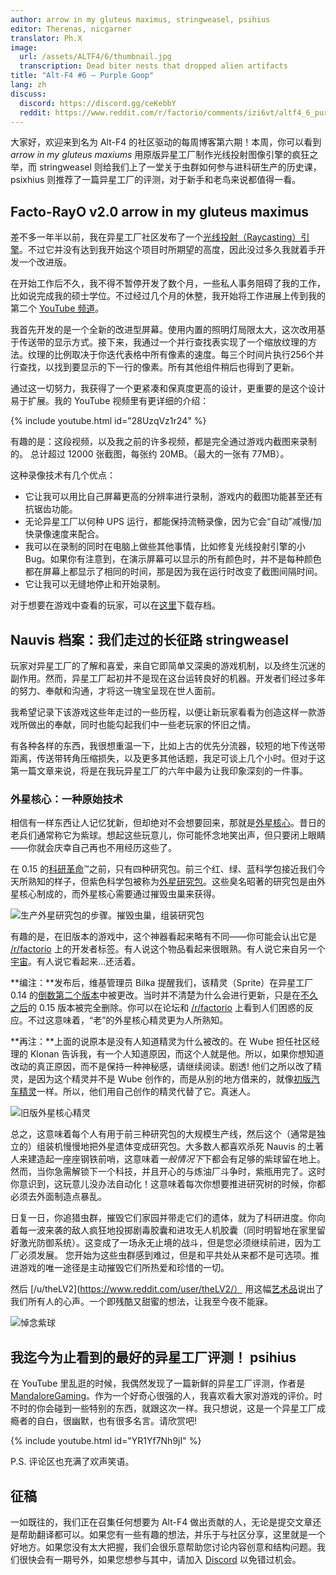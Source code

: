 ```yaml
---
author: arrow in my gluteus maximus, stringweasel, psihius
editor: Therenas, nicgarner
translator: Ph.X
image:
  url: /assets/ALTF4/6/thumbnail.jpg
  transcription: Dead biter nests that dropped alien artifacts
title: "Alt-F4 #6 — Purple Goop"
lang: zh
discuss:
  discord: https://discord.gg/ceKebbY
  reddit: https://www.reddit.com/r/factorio/comments/izi6vt/altf4_6_purple_goop/
---
```


大家好，欢迎来到名为 Alt-F4 的社区驱动的每周博客第六期！本周，你可以看到 *arrow in my gluteus maxiums* 用原版异星工厂制作光线投射图像引擎的疯狂之举，而 stringweasel 则给我们上了一堂关于虫群如何参与进科研生产的历史课，psixhius 则推荐了一篇异星工厂的评测，对于新手和老鸟来说都值得一看。

## Facto-RayO v2.0 <author>arrow in my gluteus maximus</author>

差不多一年半以前，我在异星工厂社区发布了一个[光线投射（Raycasting）引擎](https://www.reddit.com/r/factorio/comments/bgj05z/raycasting_engine_in_factorio_vanilla_017/)。不过它并没有达到我开始这个项目时所期望的高度，因此没过多久我就着手开发一个改进版。

在开始工作后不久，我不得不暂停开发了数个月，一些私人事务阻碍了我的工作，比如说完成我的硕士学位。不过经过几个月的休整，我开始将工作进展上传到我的第二个 [YouTube 频道](https://www.youtube.com/channel/UCNQRKtG2pU8LGS08TFiyyAA)。

我首先开发的是一个全新的改进型屏幕。使用内置的照明灯局限太大，这次改用基于传送带的显示方式。接下来，我通过一个并行查找表实现了一个缩放纹理的方法。纹理的比例取决于你迭代表格中所有像素的速度。每三个时间片执行256个并行查找，以找到要显示的下一行的像素。所有其他组件稍后也得到了更新。

通过这一切努力，我获得了一个更紧凑和保真度更高的设计，更重要的是这个设计易于扩展。我的 YouTube 视频里有更详细的介绍：

{% include youtube.html id="28UzqVz1r24" %}

有趣的是：这段视频，以及我之前的许多视频，都是完全通过游戏内截图来录制的。
总计超过 12000 张截图，每张约 20MB。（最大的一张有 77MB）。

这种录像技术有几个优点：

- 它让我可以用比自己屏幕更高的分辨率进行录制，游戏内的截图功能甚至还有抗锯齿功能。
- 无论异星工厂以何种 UPS 运行，都能保持流畅录像，因为它会“自动”减慢/加快录像速度来配合。
- 我可以在录制的同时在电脑上做些其他事情，比如修复光线投射引擎的小 Bug。如果你有注意到，在演示屏幕可以显示的所有颜色时，并不是每种颜色都在屏幕上都显示了相同的时间，那是因为我在运行时改变了截图间隔时间。
- 它让我可以无缝地停止和开始录制。

对于想要在游戏中查看的玩家，可以在[这里](https://forums.factorio.com/download/file.php?id=62475)下载存档。

## Nauvis 档案：我们走过的长征路 <author>stringweasel</author>

玩家对异星工厂的了解和喜爱，来自它即简单又深奥的游戏机制，以及终生沉迷的副作用。然而，异星工厂起初并不是现在这台运转良好的机器。开发者们经过多年的努力、奉献和沟通，才将这一瑰宝呈现在世人面前。

我希望记录下该游戏这些年走过的一些历程，以便让新玩家看看为创造这样一款游戏所做出的奉献，同时也能勾起我们中一些老玩家的怀旧之情。

有各种各样的东西，我很想重温一下，比如上古的优先分流器，较短的地下传送带距离，传送带转角压缩损失，以及更多其他话题，我足可谈上几个小时。但对于这第一篇文章来说，将是在我玩异星工厂的六年中最为让我印象深刻的一件事。

### 外星核心：一种原始技术

相信有一样东西让人记忆犹新，但却绝对不会想要回来，那就是[外星核心](https://wiki.factorio.com/Alien_artifact)。昔日的老兵们通常称它为紫球。想起这些玩意儿，你可能怀念地笑出声，但只要闭上眼睛——你就会庆幸自己再也不用经历这些了。

在 0.15 的[科研革命](https://www.factorio.com/blog/post/fff-159)™之前，只有四种研究包。前三个红、绿、蓝科学包接近我们今天所熟知的样子，但紫色科学包被称为[外星研究包](https://wiki.factorio.com/Alien_science_pack)。这些臭名昭著的研究包是由外星核心制成的，而外星核心需要通过摧毁虫巢来获得。

![生产外星研究包的步骤。摧毁虫巢，组装研究包](https://media.alt-f4.blog/ALTF4/6/alien_science_production.png)

有趣的是，在旧版本的游戏中，这个神器看起来略有不同——你可能会认出它是 [/r/factorio](https://www.reddit.com/r/factorio) 上的开发者标签。有人说这个物品看起来很眼熟。有人说它来自另一个[宇宙](https://www.reddit.com/r/factorio/comments/526zwk/i_found_the_source_of_the_alien_artifact/)。有人说它看起来…还活着。

**编注：**发布后，维基管理员 Bilka 提醒我们，该精灵（Sprite）在异星工厂 0.14 的[倒数第二个版本](https://forums.factorio.com/viewtopic.php?f=3&t=40786)中被更改。当时并不清楚为什么会进行更新，只是在[不久之后](https://www.factorio.com/blog/post/fff-162)的 0.15 版本被完全删除。你可以在论坛和 [/r/factorio](https://www.reddit.com/r/factorio/comments/5rv3d2/version_01422/) 上看到人们困惑的反应。不过这意味着，“老”的外星核心精灵更为人所熟知。

**再注：**上面的说原本是没有人知道精灵为什么被改的。在 Wube 担任社区经理的 Klonan 告诉我，有一个人知道原因，而这个人就是他。所以，如果你想知道改动的真正原因，而不是保持一种神秘感，请继续阅读。剧透! 他们之所以改了精灵，是因为这个精灵并不是 Wube 创作的，而是从别的地方借来的，就像[初版汽车精灵](https://i.imgur.com/NqbO3dT.png)一样。所以，他们用自己创作的精灵代替了它。真迷人。

![旧版外星核心精灵](https://media.alt-f4.blog/ALTF4/6/purple_orb.png)

总之，这意味着每个人有用于前三种研究包的大规模生产线，然后这个（通常是独立的）组装机慢慢地把外星遗体变成研究包。大多数人都喜欢杀死 Nauvis 的土著人来建造起一座座钢铁前哨，这意味着*一般情况下*下都会有足够的紫球留在地上。然而，当你急需解锁下一个科技，并且开心的与炼油厂斗争时，紫瓶用完了。这时你意识到，这玩意儿没办法自动化！这意味着每次你想要推进研究树的时候，你都必须去外面制造点暴乱。

日复一日，你追猎虫群，摧毁它们家园并带走它们的遗体，就为了科研进度。你向着每一波来袭的敌人疯狂地投掷剧毒胶囊和进攻无人机胶囊（同时明智地在家里留好激光防御系统）。这变成了一场永无止境的战斗，但是您必须继续前进，因为工厂必须发展。 您开始为这些虫群感到难过，但是和平共处从来都不是可选项。推进游戏的唯一途径是主动摧毁它们所热爱和珍惜的一切。

然后 [/u/theLV2](https://www.reddit.com/user/theLV2/） 用这幅[艺术品](https://www.reddit.com/r/factorio/comments/674kkq/a_tribute_to_the_purple_orb_fanart/)说出了我们所有人的心声。一个即残酷又甜蜜的想法，让我至今夜不能寐。

![悼念紫球](https://media.alt-f4.blog/ALTF4/6/tribute_to_the_purple_orb.jpg)

## 我迄今为止看到的最好的异星工厂评测！ <author>psihius</author>

在 YouTube 里乱逛的时候，我偶然发现了一篇新鲜的异星工厂评测，作者是 [MandaloreGaming](https://www.youtube.com/channel/UClOGLGPOqlAiLmOvXW5lKbw)。作为一个好奇心很强的人，我喜欢看大家对游戏的评价。时不时的你会碰到一些特别的东西，就跟这次一样。我只想说，这是一个异星工厂成瘾者的自白，很幽默，也有很多名言。请欣赏吧!

{% include youtube.html id="YR1Yf7Nh9jI" %}

P.S. 评论区也充满了欢声笑语。

## 征稿

一如既往的，我们正在召集任何想要为 Alt-F4 做出贡献的人，无论是提交文章还是帮助翻译都可以。如果您有一些有趣的想法，并乐于与社区分享，这里就是一个好地方。如果您没有太大把握，我们会很乐意帮助您讨论内容创意和结构问题。我们很快会有一期号外，如果您想参与其中，请加入 [Discord](https://discord.gg/nxnCFkb) 以免错过机会。
